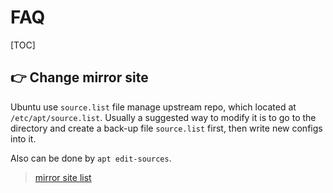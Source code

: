 # FAQ

[TOC]



## 👉 Change mirror site
Ubuntu use `source.list` file manage upstream repo, which located at `/etc/apt/source.list`. Usually a suggested way to modify it is to go to the directory and create a back-up file `source.list` first, then write new configs into it.

Also can be done by `apt edit-sources`.

> [mirror site list](https://zhuanlan.zhihu.com/p/61228593)


